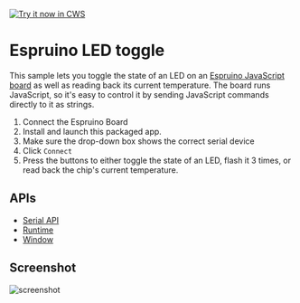 <a target="_blank" href="https://chrome.google.com/webstore/detail/ghbnaccmkndoembcopnaklidmocbdkfp">![Try it now in CWS](https://raw.github.com/GoogleChrome/chrome-extensions-samples/master/apps/tryitnowbutton.png "Click here to install this sample from the Chrome Web Store")</a>


# Espruino LED toggle

This sample lets you toggle the state of an LED on an [Espruino JavaScript board](http://www.espruino.com) as well as reading back its current temperature. The board runs JavaScript, so it's easy to control it by sending JavaScript commands directly to it as strings.

1. Connect the Espruino Board
2. Install and launch this packaged app.
3. Make sure the drop-down box shows the correct serial device
4. Click `Connect`
3. Press the buttons to either toggle the state of an LED, flash it 3 times, or read back the chip's current temperature.


## APIs

* [Serial API](http://developer.chrome.com/apps/app.hardware.html#serial)
* [Runtime](http://developer.chrome.com/apps/app.runtime.html)
* [Window](http://developer.chrome.com/apps/app.window.html)
     
## Screenshot
![screenshot](/apps/samples/serial/espruino/assets/screenshot_1280_800.png)
